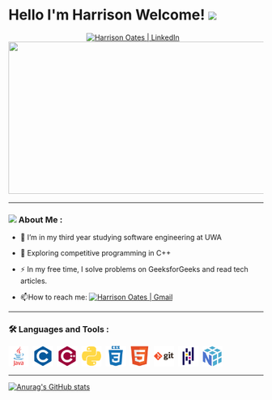 # Hello I'm Harrison Welcome! <img src="https://media.giphy.com/media/WUlplcMpOCEmTGBtBW/giphy.gif" width="30">


<div id = "badge" align = "center">
  <a href="www.linkedin.com/in/oatesharrison" target="_blank"><img alt="Harrison Oates | LinkedIn" src="https://img.shields.io/badge/LinkedIn-blueviolet?logo=linkedin&logoColor=white" /></a> &nbsp;
  <img src="https://komarev.com/ghpvc/?username=Oatesha&style=flat-square&color=blueviolet" alt=""/>
  
</div>

<div align="center">
  <img src="https://media.giphy.com/media/dWesBcTLavkZuG35MI/giphy.gif" width="600" height="300"/>
</div>




---

### <img src="https://media.giphy.com/media/WUlplcMpOCEmTGBtBW/giphy.gif" width="30"/> About Me :
- :telescope: I’m in my third year studying software engineering at UWA


- :seedling: Exploring competitive programming in C++


- :zap: In my free time, I solve problems on GeeksforGeeks and read tech articles.


- :mailbox:How to reach me: <a href="mailto:oatesha@gmail.com" target="_blank"><img alt="Harrison Oates | Gmail" src="https://img.shields.io/badge/Gmail-D14836?style=flat&logo=gmail&logoColor=white" /></a> &nbsp;

---

### :hammer_and_wrench: Languages and Tools :
<div>
  <img src="https://github.com/devicons/devicon/blob/master/icons/java/java-original-wordmark.svg" title="Java" alt="Java" width="40" height="40"/>&nbsp;
  <img src="https://github.com/devicons/devicon/blob/master/icons/c/c-plain.svg" title="C" alt="C" width="40" height="40"/>&nbsp;
  <img src="https://github.com/devicons/devicon/blob/master/icons/cplusplus/cplusplus-plain.svg" title="C++" alt="C++" width="40" height="40"/>&nbsp;
  <img src= "https://github.com/devicons/devicon/blob/master/icons/python/python-plain.svg" title="Python" alt="Python" width="40" height="40"/>&nbsp;
  <img src="https://github.com/devicons/devicon/blob/master/icons/css3/css3-plain-wordmark.svg"  title="CSS3" alt="CSS" width="40" height="40"/>&nbsp;
  <img src="https://github.com/devicons/devicon/blob/master/icons/html5/html5-original.svg" title="HTML5" alt="HTML" width="40" height="40"/>&nbsp;
  <img src="https://github.com/devicons/devicon/blob/master/icons/git/git-original-wordmark.svg" title="Git" **alt="Git" width="40" height="40"/>&nbsp;
  <img src="https://github.com/devicons/devicon/blob/master/icons/pandas/pandas-original.svg" title="Pandas" alt="Pandas" width="40" height="40"/>&nbsp;
  <img src="https://github.com/devicons/devicon/blob/master/icons/numpy/numpy-original.svg" title="Numpy" alt="Numpy" width="40" height="40"/>&nbsp;
  
</div>


---
[![Anurag's GitHub stats](https://github-readme-stats.vercel.app/api?username=Oatesha&count_private=true&show_icons=true&theme=tokyonight)](https://github.com/anuraghazra/github-readme-stats)
